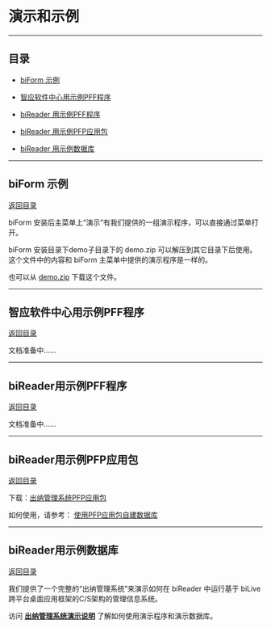 # 演示和示例

---

<h2 id=category>目录</h2>

- [biForm 示例](#biform)

- [智应软件中心用示例PFF程序](#dziapp_pff)

- [biReader 用示例PFF程序](#bireader_pff)

- [biReader 用示例PFP应用包](#bireader_pfp)

- [biReader 用示例数据库](#demodatabase)

---

<h2 id=biform>biForm 示例</h2>

[返回目录](#category)

biForm 安装后主菜单上“演示”有我们提供的一组演示程序，可以直接通过菜单打开。

biForm 安装目录下demo子目录下的 demo.zip 可以解压到其它目录下后使用。这个文件中的内容和 biForm 主菜单中提供的演示程序是一样的。

也可以从 [demo.zip](https://www.bilive.com/site_media/media/tools/demo.zip) 下载这个文件。

---

<h2 id=dziapp_pff>智应软件中心用示例PFF程序</h2>

[返回目录](#category)

文档准备中......

---

<h2 id=bireader_pff>biReader用示例PFF程序</h2>

[返回目录](#category)

文档准备中......

---

<h2 id=bireader_pfp>biReader用示例PFP应用包</h2>

[返回目录](#category)

下载：[出纳管理系统PFP应用包](https://www.bilive.com/site_media/media/demo/cash_v2.7.PFP)

如何使用，请参考： [使用PFP应用包自建数据库](/demo/cashdemo?id=createbyself) 

---

<h2 id=demodatabase>biReader用示例数据库</h2>

[返回目录](#category)

我们提供了一个完整的“出纳管理系统”来演示如何在 biReader 中运行基于 biLive 跨平台桌面应用框架的C/S架构的管理信息系统。

访问 [**出纳管理系统演示说明**](demo/cashdemo) 了解如何使用演示程序和演示数据库。
